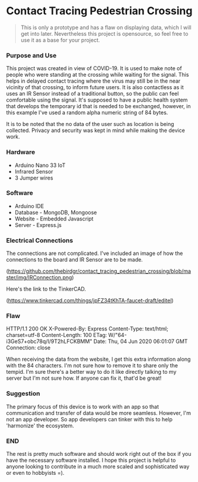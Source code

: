 # Contact Tracing Pedestrian Crossing

> This is only a prototype and has a flaw on displaying data, which I will get into later. Nevertheless this project is opensource, so feel free to use it as a base for your project.

### Purpose and Use

This project was created in view of COVID-19. It is used to make note of people who were standing at the crossing while waiting for the signal. This helps in delayed contact tracing where the virus may still be in the near vicinity of that crossing, to inform future users.
It is also contactless as it uses an IR Sensor instead of a traditional button, so the public can feel comfortable using the signal.
It's supposed to have a public health system that develops the temporary id that is needed to be exchanged, however, in this example I've used a random alpha numeric string of 84 bytes.

It is to be noted that the no data of the user such as location is being collected. Privacy and security was kept in mind while making the device work.
### Hardware 

* Arduino Nano 33 IoT
* Infrared Sensor
* 3 Jumper wires

### Software 

* Arduino IDE
* Database - MongoDB, Mongoose
* Website - Embedded Javascript
* Server - Express.js

### Electrical Connections

The connections are not complicated. I've included an image of how the connections to the board and IR Sensor are to be made.

(https://github.com/thebirdgr/contact_tracing_pedestrian_crossing/blob/master/img/IRConnection.png)

Here's the link to the TinkerCAD.

(https://www.tinkercad.com/things/jpFZ34tKhTA-faucet-draft/editel)


### Flaw

 HTTP/1.1 200 OK
 X-Powered-By: Express
 Content-Type: text/html; charset=utf-8
 Content-Length: 100
 ETag: W/"64-i3GeS7+obc78q/I/9T2hLFCKBMM"
 Date: Thu, 04 Jun 2020 06:01:07 GMT
 Connection: close
 
 When receiving the data from the website, I get this extra information along with the 84 characters. I'm not sure how to remove it to share only the tempid. I'm sure there's a better way to do it like directly talking to my server but I'm not sure how. If anyone can fix it, that'd be great! 

 ### Suggestion

 The primary focus of this device is to work with an app so that communication and transfer of data would be more seamless.  However, I'm not an app developer. So app developers can tinker with this to help 'harmonize' the ecosystem. 


### END

The rest is pretty much software and should work right out of the box if you have the necessary software installed. I hope this project is helpful to anyone looking to contribute in a much more scaled and sophisticated way or even to hobbyists =).
